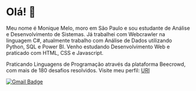 # Olá! 👋

Meu nome é Monique Melo, moro em São Paulo e sou estudante de Análise e Desenvolvimento de Sistemas. Já trabalhei com Webcrawler na linguagem C#, atualmente trabalho com Análise de Dados utilizando Python, SQL e Power BI. Venho estudando Desenvolvimento Web e praticado com HTML, CSS e Javascript.

Praticando Linguagens de Programação através da plataforma Beecrowd, com mais de 180 desafios resolvidos. Visite meu perfil: [URI](https://www.beecrowd.com.br/judge/pt/users/statistics/503886?origem=1)

[![Gmail Badge](https://img.shields.io/badge/-jmoniquemelo-6633cc?style=flat-square&logo=Gmail&logoColor=white&link=mailto:jmoniquemelo@gmail.com)](mailto:jmoniquemelo@gmail.com)


